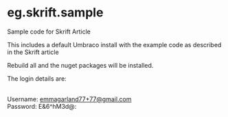 # eg.skrift.sample
Sample code for Skrift Article

This includes a default Umbraco install with the example code as described in the Skrift article

Rebuild all and the nuget packages will be installed. 

The login details are:

<br/>Username: emmagarland77+77@gmail.com
<br/>Password: E&6^hM3d@:
